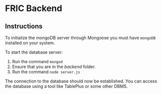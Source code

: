 # FRIC Backend

## Instructions
To initialize the mongoDB server through Mongoose you must have `mongoDB` installed on your system. 

To start the database server:
1. Run the command `mongod`
2. Ensure that you are in the *backend* folder.
3. Run the command `node server.js`

The connection to the database should now be established. You can access the database using a tool like TablePlus or some other DBMS.